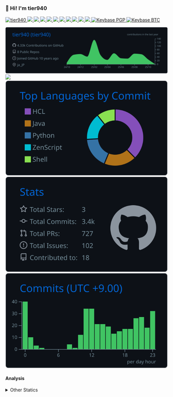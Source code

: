 ### 👋 Hi! I'm tier940

<p align="left"> 
  <a href="https://github.com/tier940/tier940/">
    <img src="https://komarev.com/ghpvc/?username=tier940" alt="tier940" />
  </a>
  <a href="http://twitter.com/tier940">
    <img height="20" src="https://img.shields.io/twitter/follow/tier940?label=Twitter&logo=twitter&style=flat" />
  </a>
  <a href="https://github.com/tier940">
    <img height="20" src="https://img.shields.io/github/followers/tier940?label=follow&logo=github&style=flat" />
  </a>
  <a href="https://www.reddit.com/user/tier940">
    <img height="20" src="https://img.shields.io/reddit/user-karma/combined/tier940?label=Reddit&logo=reddit&style=flat" />
  </a>
  <a href="https://stackoverflow.com/users/17317833/tier940">
    <img height="20" src="https://img.shields.io/stackexchange/stackoverflow/r/17317833?label=StackOverflow&logo=stack-overflow&style=flat" />
  </a>
  <a href="https://zenn.dev/tier940">
    <img height="20" src="https://zenn.badge.nikaera.com/s/tier940/likes" />
  </a>
  <a href="https://zenn.dev/tier940">
    <img height="20" src="https://zenn.badge.nikaera.com/s/tier940/followers" />
  </a>
  <a href="https://zenn.dev/tier940">
    <img height="20" src="https://zenn.badge.nikaera.com/s/tier940/articles" />
  </a>
  <a href="http://qiita.com/tier940">
    <img height="20" src="https://qiita-badge.apiapi.app/s/tier940/posts.svg" />
  </a>
  <a href="http://qiita.com/tier940">
    <img height="20" src="https://qiita-badge.apiapi.app/s/tier940/contributions.svg" />
  </a>
  <a href="https://github.com/tier940/tier940/">
    <img height="20" src="https://github.com/tier940/tier940/actions/workflows/main.yml/badge.svg" />
  </a>
  <a href="https://keybase.io/tier940">
    <img alt="Keybase PGP" src="https://img.shields.io/keybase/pgp/tier940">
  </a>
  <a href="https://keybase.io/tier940">
    <img alt="Keybase BTC" src="https://img.shields.io/keybase/btc/tier940">
  </a>
</p>

[![](https://raw.githubusercontent.com/tier940/tier940/main/profile-summary-card-output/github_dark/0-profile-details.svg)](https://github.com/vn7n24fzkq/github-profile-summary-cards)
[![](https://raw.githubusercontent.com/tier940/tier940/main/profile-summary-card-output/github_dark/1-repos-per-language.svg)](https://github.com/vn7n24fzkq/github-profile-summary-cards) [![](https://raw.githubusercontent.com/tier940/tier940/main/profile-summary-card-output/github_dark/2-most-commit-language.svg)](https://github.com/vn7n24fzkq/github-profile-summary-cards)
[![](https://raw.githubusercontent.com/tier940/tier940/main/profile-summary-card-output/github_dark/3-stats.svg)](https://github.com/vn7n24fzkq/github-profile-summary-cards) [![](https://raw.githubusercontent.com/tier940/tier940/main/profile-summary-card-output/github_dark/4-productive-time.svg)](https://github.com/vn7n24fzkq/github-profile-summary-cards)


#### Analysis
<!-- <img height="150" src="https://github.com/tier940/tier940/blob/master/images/stat.svg" alt="Alternative Text"/> -->

<details>
  <summary>Other Statics</summary>
  <!--START_SECTION:waka-->
![Code Time](http://img.shields.io/badge/Code%20Time-2%2C635%20hrs%2037%20mins-blue)

**🐱 My GitHub Data** 

> 📦 12.1 kB Used in GitHub's Storage 
 > 
> 💼 Opted to Hire
 > 
> 📜 11 Public Repositories 
 > 
> 🔑 1 Private Repositories 
 > 
**I'm an Early 🐤** 

```text
🌞 Morning                611 commits         ███░░░░░░░░░░░░░░░░░░░░░░   11.70 % 
🌆 Daytime                2153 commits        ██████████░░░░░░░░░░░░░░░   41.23 % 
🌃 Evening                1963 commits        █████████░░░░░░░░░░░░░░░░   37.59 % 
🌙 Night                  495 commits         ██░░░░░░░░░░░░░░░░░░░░░░░   09.48 % 
```
📅 **I'm Most Productive on Saturday** 

```text
Monday                   609 commits         ███░░░░░░░░░░░░░░░░░░░░░░   11.66 % 
Tuesday                  947 commits         █████░░░░░░░░░░░░░░░░░░░░   18.13 % 
Wednesday                564 commits         ███░░░░░░░░░░░░░░░░░░░░░░   10.80 % 
Thursday                 704 commits         ███░░░░░░░░░░░░░░░░░░░░░░   13.48 % 
Friday                   655 commits         ███░░░░░░░░░░░░░░░░░░░░░░   12.54 % 
Saturday                 1110 commits        █████░░░░░░░░░░░░░░░░░░░░   21.26 % 
Sunday                   633 commits         ███░░░░░░░░░░░░░░░░░░░░░░   12.12 % 
```


📊 **This Week I Spent My Time On** 

```text
🕑︎ Time Zone: Asia/Tokyo

💬 Programming Languages: 
Java                     2 hrs 17 mins       ████████████░░░░░░░░░░░░░   47.87 % 
Other                    1 hr                █████░░░░░░░░░░░░░░░░░░░░   21.05 % 
Properties               54 mins             █████░░░░░░░░░░░░░░░░░░░░   18.95 % 
INI                      10 mins             █░░░░░░░░░░░░░░░░░░░░░░░░   03.66 % 
Docker                   9 mins              █░░░░░░░░░░░░░░░░░░░░░░░░   03.27 % 

🔥 Editors: 
VS Code                  4 hrs 47 mins       █████████████████████████   100.00 % 

💻 Operating System: 
Windows                  4 hrs 38 mins       ████████████████████████░   96.65 % 
Linux                    9 mins              █░░░░░░░░░░░░░░░░░░░░░░░░   03.35 % 
```

**I Mostly Code in Java** 

```text
Java                     9 repos             ██████████░░░░░░░░░░░░░░░   39.13 % 
ZenScript                3 repos             ███░░░░░░░░░░░░░░░░░░░░░░   13.04 % 
HCL                      2 repos             ██░░░░░░░░░░░░░░░░░░░░░░░   08.70 % 
HTML                     2 repos             ██░░░░░░░░░░░░░░░░░░░░░░░   08.70 % 
Python                   1 repo              █░░░░░░░░░░░░░░░░░░░░░░░░   04.35 % 
```



**Timeline**

![Lines of Code chart](https://raw.githubusercontent.com/tier940/tier940/main/assets/bar_graph.png)


 Last Updated on 29/05/2023 00:46:06 UTC
<!--END_SECTION:waka-->
</details>
